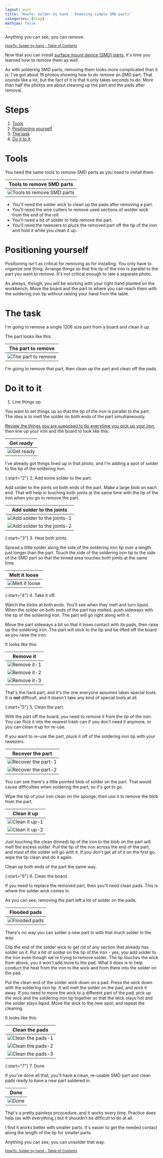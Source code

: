 ```yaml
---
layout: post
title: "HowTo: Solder by hand - Removing simple SMD parts"
categories: [blog]
mathjax: false
---
```

Anything you can see, you can remove.

<sub>[HowTo: Solder by hand - Table of Contents](howtosolder-toc)</sub> 

Now that you can install [surface mount device (SMD) parts,](howtosolder-11soldersmdpassive) it's time you learned how to remove them as well.

As with soldering SMD parts, removing them looks more complicated than it is.  I've got about 16 photos showing how to do remove an SMD part.  That sounds like a lot, but the fact of it is that it only takes seconds to do.  More  than half the photos are about cleaning up the part and the pads after removal.

# Steps

1. [Tools](#tools)
2. [Positioning yourself](#positioning-yourself)
3. [The task](#the-task)
4. [Do it to it](#do-it-to-it)

# Tools

You need the same tools to remove SMD parts as you need to install them.

|Tools to remove SMD parts|
|---------|
|![Tools to remove SMD parts](/assets/2020-03-01-howtosolder-12removesmdpassive/tools.jpg)|

- You'll need the solder wick to clean up the pads after removing a part.
- You'll need the wire cutters to remove used sections of wolder wick from the end of the roll.
- You'll need a bit of solder to help remove the part.
- You'll need the tweezers to pluck the removed part off the tip of the iron and hold it while you clean it up.

# Positioning yourself

Positioning isn't as critical for removing as for installing.  You only have to organize one thing:  Arrange things so that the tip of the iron is parallel to the part you want to remove.  It's not critical enough to rate a separate photo.

As always, though, you will be working with your right hand planted on the workbench.  Move the board and the part to where you can reach them with the soldering iron tip without raising your hand from the table.

# The task

I'm going to remove a single 1206 size part from a board and clean it up.

The part looks like this:

|The part to remove|
|---------|
|![The part to remove](/assets/2020-03-01-howtosolder-12removesmdpassive/task.jpg)|

I'm going to remove that part, then clean up the part and clean off the pads.

# Do it to it

1. Line things up.

You want to set things up so that the tip of the iron is parallel to the part.  The idea is to melt the solder on both ends of the part simultaneously.

[Review the things you are supposed to do everytime you pick up your iron,](http://127.0.0.1:4000/posts/howtosolder-5getstarted) then line up your iron and the board to look like this:

|Get ready|
|---------|
|![Get ready](/assets/2020-03-01-howtosolder-12removesmdpassive/1206-1.jpg)|

I've already got things lined up in that photo, and I'm adding a spot of solder to the tip of the soldering iron.

{:start="2"}
2. Add some solder to the part.

Add solder to the joints on both ends of the part.  Make a large blob on each end.  That will help in touching both joints at the same time with the tip of the iron when you go to remove the part.

|Add solder to the joints|
|---------|
|![Add solder to the joints-1](/assets/2020-03-01-howtosolder-12removesmdpassive/1206-2.jpg)|
|![Add solder to the joints-2](/assets/2020-03-01-howtosolder-12removesmdpassive/1206-3.jpg)|

{:start="3"}
3. Heat both joints.

Spread a little solder along the side of the soldering iron tip over a length just longer than the part.
Touch the side of the soldering iron tip to the side of the SMD part so that the tinned area touches both joints at the same time.

|Melt it loose|
|---------|
|![Melt it loose](/assets/2020-03-01-howtosolder-12removesmdpassive/1206-4.jpg)|

{:start="4"}
4.  Take it off.

Watch the blobs at both ends.  You'll see when they melt and turn liquid.  When the solder on both ends of the part has melted, push sideways with the tip of the soldering iron.  The part will go right along with it.

Move the part sideways a bit so that it loses contact with its pads, then raise up the soldering iron.  The part will stick to the tip and be lifted off the board as you raise the iron.

It looks like this:

|Remove it|
|---------|
|![Remove it-1](/assets/2020-03-01-howtosolder-12removesmdpassive/1206-5.jpg)|
|![Remove it-2](/assets/2020-03-01-howtosolder-12removesmdpassive/1206-6.jpg)|
|![Remove it-3](/assets/2020-03-01-howtosolder-12removesmdpassive/1206-7.jpg)|

That's the hard part, and it's the one everyone assumes takes special tools.  It is **not** difficult, and it doesn't take any kind of special tools at all.

{:start="5"}
5.  Clean the part.

With the part off the board, you need to remove it from the tip of the iron.  You can flick it into the nearest trash can if you don't need it anymore, or you can clean it up for re-use.

If you want to re-use the part, pluck it off of the soldering iron tip with your tweezers.

|Recover the part|
|---------|
|![Recover the part-1](/assets/2020-03-01-howtosolder-12removesmdpassive/1206-8.jpg)|
|![Recover the part-2](/assets/2020-03-01-howtosolder-12removesmdpassive/1206-9.jpg)|

You can see there's a little pointed blob of solder on the part.  That would cause difficulties when soldering the part, so it's got to go.

Wipe the tip of your iron clean on the sponge, then use it to remove the blob from the part.

|Clean it up|
|---------|
|![Clean it up-1](/assets/2020-03-01-howtosolder-12removesmdpassive/1206-10.jpg)|
|![Clean it up-2](/assets/2020-03-01-howtosolder-12removesmdpassive/1206-11.jpg)|

Just touching the clean (tinned) tip of the iron to the blob on the part will melt the excess solder.  Pull the tip of the iron across the end of the part, and most of the solder will go with it.  If you don't get all of it on the first go, wipe the tip clean and do it again.

Clean up both ends of the part the same way.

{:start="6"}
6.  Clean the board.

If you need to replace the removed part, then you'll need clean pads.  This is where the solder wick comes in.

As you can see, removing the part left a lot of solder on the pads.

|Flooded pads|
|---------|
|![Flooded pads](/assets/2020-03-01-howtosolder-12removesmdpassive/1206-12.jpg)|

There's no way you can solder a new part in with that much solder in the way.

Clip the end of the solder wick to get rid of any section that already has solder on it.
Put a bit of solder on the tip of the iron - yes, you add solder to the iron even though we're trying to remove solder.  The tip touches the wick from above, you it won't add more to the pad.  What it does is to help conduct the heat from the iron to the wick and from there into the solder on the pad.

Put the clean end of the solder wick down on a pad.  Press the wick down with the soldering iron tip.  It will melt the solder on the pad, and wick it away.  If you need to move the wick to a different part of the pad, pick up the wick and the soldering iron tip together so that the wick stays hot and the solder stays liquid.  Move the wick to the new spot, and repeat the cleaning.

It looks like this:

|Clean the pads|
|---------|
|![Clean the pads-1](/assets/2020-03-01-howtosolder-12removesmdpassive/1206-13.jpg)|
|![Clean the pads-2](/assets/2020-03-01-howtosolder-12removesmdpassive/1206-14.jpg)|
|![Clean the pads-3](/assets/2020-03-01-howtosolder-12removesmdpassive/1206-15.jpg)|

{:start="7"}
7.  Done

If you've done all that, you'll have a clean, re-usable SMD part and clean pads ready to have a new part soldered in.

|Done|
|---------|
|![Done](/assets/2020-03-01-howtosolder-12removesmdpassive/1206-16.jpg)|

That's a pretty painless prcocedure, and it works every time.  Practice does help (as with everything,) but it shouldn't be difficult to do at all.

I find it works better with smaller parts.  It's easier to get the needed contact along the length of the tip for smaller parts.

Anything you can see, you can unsolder that way.

<sub>[HowTo: Solder by hand - Table of Contents](howtosolder-toc)</sub> 
